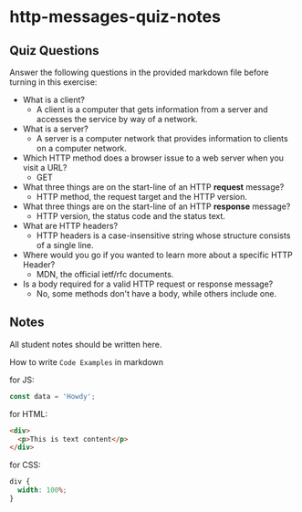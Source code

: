 # http-messages-quiz-notes

## Quiz Questions

Answer the following questions in the provided markdown file before turning in this exercise:

- What is a client?
  - A client is a computer that gets information from a server and accesses the service by way of a network.
- What is a server?
  - A server is a computer network that provides information to clients on a computer network.
- Which HTTP method does a browser issue to a web server when you visit a URL?
  - GET
- What three things are on the start-line of an HTTP **request** message?
  - HTTP method, the request target and the HTTP version.
- What three things are on the start-line of an HTTP **response** message?
  - HTTP version, the status code and the status text.
- What are HTTP headers?
  - HTTP headers is a case-insensitive string whose structure consists of a single line.
- Where would you go if you wanted to learn more about a specific HTTP Header?
  - MDN, the official ietf/rfc documents.
- Is a body required for a valid HTTP request or response message?
  - No, some methods don't have a body, while others include one.

## Notes

All student notes should be written here.

How to write `Code Examples` in markdown

for JS:

```javascript
const data = 'Howdy';
```

for HTML:

```html
<div>
  <p>This is text content</p>
</div>
```

for CSS:

```css
div {
  width: 100%;
}
```
